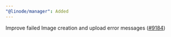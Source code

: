 ```yaml
---
"@linode/manager": Added
---
```


Improve failed Image creation and upload error messages ([#9184](https://github.com/linode/manager/pull/9184))
